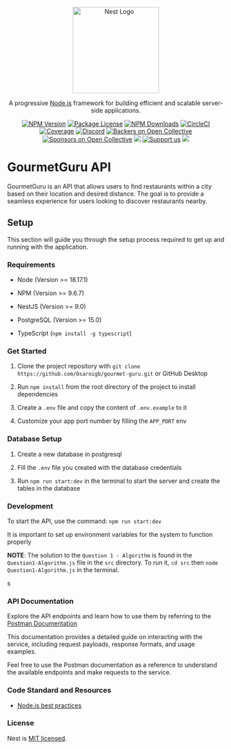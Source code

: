 <p align="center">
  <a href="http://nestjs.com/" target="blank"><img src="https://nestjs.com/img/logo-small.svg" width="200" alt="Nest Logo" /></a>
</p>

[circleci-image]: https://img.shields.io/circleci/build/github/nestjs/nest/master?token=abc123def456
[circleci-url]: https://circleci.com/gh/nestjs/nest

  <p align="center">A progressive <a href="http://nodejs.org" target="_blank">Node.js</a> framework for building efficient and scalable server-side applications.</p>
    <p align="center">
<a href="https://www.npmjs.com/~nestjscore" target="_blank"><img src="https://img.shields.io/npm/v/@nestjs/core.svg" alt="NPM Version" /></a>
<a href="https://www.npmjs.com/~nestjscore" target="_blank"><img src="https://img.shields.io/npm/l/@nestjs/core.svg" alt="Package License" /></a>
<a href="https://www.npmjs.com/~nestjscore" target="_blank"><img src="https://img.shields.io/npm/dm/@nestjs/common.svg" alt="NPM Downloads" /></a>
<a href="https://circleci.com/gh/nestjs/nest" target="_blank"><img src="https://img.shields.io/circleci/build/github/nestjs/nest/master" alt="CircleCI" /></a>
<a href="https://coveralls.io/github/nestjs/nest?branch=master" target="_blank"><img src="https://coveralls.io/repos/github/nestjs/nest/badge.svg?branch=master#9" alt="Coverage" /></a>
<a href="https://discord.gg/G7Qnnhy" target="_blank"><img src="https://img.shields.io/badge/discord-online-brightgreen.svg" alt="Discord"/></a>
<a href="https://opencollective.com/nest#backer" target="_blank"><img src="https://opencollective.com/nest/backers/badge.svg" alt="Backers on Open Collective" /></a>
<a href="https://opencollective.com/nest#sponsor" target="_blank"><img src="https://opencollective.com/nest/sponsors/badge.svg" alt="Sponsors on Open Collective" /></a>
  <a href="https://paypal.me/kamilmysliwiec" target="_blank"><img src="https://img.shields.io/badge/Donate-PayPal-ff3f59.svg"/></a>
    <a href="https://opencollective.com/nest#sponsor"  target="_blank"><img src="https://img.shields.io/badge/Support%20us-Open%20Collective-41B883.svg" alt="Support us"></a>
  <a href="https://twitter.com/nestframework" target="_blank"><img src="https://img.shields.io/twitter/follow/nestframework.svg?style=social&label=Follow"></a>
</p>
  <!--[![Backers on Open Collective](https://opencollective.com/nest/backers/badge.svg)](https://opencollective.com/nest#backer)
  [![Sponsors on Open Collective](https://opencollective.com/nest/sponsors/badge.svg)](https://opencollective.com/nest#sponsor)-->

# GourmetGuru API

GourmetGuru is an API that allows users to find restaurants within a city based on their location and desired distance. The goal is to provide a seamless experience for users looking to discover restaurants nearby.


## Setup

This section will guide you through the setup process required to get up and running with the application.


### Requirements

-   Node (Version >= 18.17.1)

-   NPM (Version >= 9.6.7)

-   NestJS (Version >= 9.0)

-   PostgreSQL (Version >= 15.0)

-   TypeScript (`npm install -g typescript`)


### Get Started

1. Clone the project repository with `git clone https://github.com/Osaroigb/gourmet-guru.git` or GitHub Desktop

2. Run `npm install` from the root directory of the project to install dependencies

3. Create a `.env` file and copy the content of `.env.example` to it

4. Customize your app port number by filling the `APP_PORT` env


### Database Setup

1. Create a new database in postgresql

2. Fill the `.env` file you created with the database credentials

3. Run `npm run start:dev` in the terminal to start the server and create the tables in the database


### Development

To start the API, use the command: `npm run start:dev`

It is important to set up environment variables for the system to function properly

**NOTE**: The solution to the `Question 1 - Algorithm` is found in the `Question1-Algorithm.js` file in the `src` directory. To run it, `cd src` then `node Question1-Algorithm.js` in the terminal.

s
### API Documentation

Explore the API endpoints and learn how to use them by referring to the [Postman Documentation](https://documenter.getpostman.com/view/23691550/2s9YyvBzxY) 

This documentation provides a detailed guide on interacting with the service, including request payloads, response formats, and usage examples.

Feel free to use the Postman documentation as a reference to understand the available endpoints and make requests to the service.


### Code Standard and Resources

- [Node.js best practices](https://github.com/goldbergyoni/nodebestpractices)


### License

Nest is [MIT licensed](LICENSE).